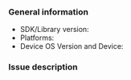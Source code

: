 ### General information

* SDK/Library version: <!-- Example: 4.7.2 -->
* Platforms: <!-- Example: iOS/Android/Both -->
* Device OS Version and Device: <!-- Example: iOS 9.x on an iPhone 6, Android Marshmallow on Nexus 6 -->

### Issue description

<!-- To help us quickly reproduce your issue, include as many details as possible, such as logs, steps to reproduce, and so on.  If the issue reports a new feature, follow the [user story](https://en.wikipedia.org/wiki/User_story) format to clearly describe the use case. -->
